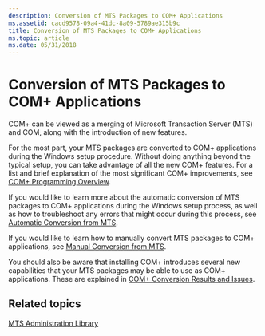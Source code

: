 ```yaml
---
description: Conversion of MTS Packages to COM+ Applications
ms.assetid: cacd9578-09a4-41dc-8a09-5789ae315b9c
title: Conversion of MTS Packages to COM+ Applications
ms.topic: article
ms.date: 05/31/2018
---
```


# Conversion of MTS Packages to COM+ Applications

COM+ can be viewed as a merging of Microsoft Transaction Server (MTS) and COM, along with the introduction of new features.

For the most part, your MTS packages are converted to COM+ applications during the Windows setup procedure. Without doing anything beyond the typical setup, you can take advantage of all the new COM+ features. For a list and brief explanation of the most significant COM+ improvements, see [COM+ Programming Overview](com--programming-overview.md).

If you would like to learn more about the automatic conversion of MTS packages to COM+ applications during the Windows setup process, as well as how to troubleshoot any errors that might occur during this process, see [Automatic Conversion from MTS](automatic-conversion-from-mts.md).

If you would like to learn how to manually convert MTS packages to COM+ applications, see [Manual Conversion from MTS](manual-conversion-from-mts.md).

You should also be aware that installing COM+ introduces several new capabilities that your MTS packages may be able to use as COM+ applications. These are explained in [COM+ Conversion Results and Issues](com--conversion-results-and-issues.md).

## Related topics

<dl> <dt>

[MTS Administration Library](mts-administration-library.md)
</dt> </dl>

 

 



